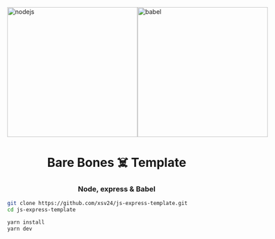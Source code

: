 
<div style="display: flex; flex-direction: row;">
<img width="300" style="margin: auto; display: block;" src="https://pluralsight.imgix.net/paths/path-icons/nodejs-601628d09d.png" alt="nodejs" />
<img width="300" style="margin: auto; display: block;" src="https://upload.wikimedia.org/wikipedia/commons/thumb/0/02/Babel_Logo.svg/1200px-Babel_Logo.svg.png" alt="babel" />

</div>

<h1 style="text-align: center">Bare Bones ☠️ Template </h1>
<h3 style="text-align: center">Node, express & Babel</h3>

```bash
git clone https://github.com/xsv24/js-express-template.git 
cd js-express-template
```

```bash
yarn install
yarn dev
```